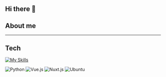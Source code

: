## Hi there 👋

## About me
---
## Tech
[![My Skills](https://skillicons.dev/icons?i=java&theme=dark)](https://skillicons.dev)
<!-- ![image](BadgeURLHere) -->
![Python](https://img.shields.io/badge/Python-FFD43B?style=for-the-badge&logo=python&logoColor=blue)
![Vue.js](https://img.shields.io/badge/Vue%20js-35495E?style=for-the-badge&logo=vuedotjs&logoColor=4FC08D)
![Nuxt.js](https://img.shields.io/badge/nuxt%20js-00C58E?style=for-the-badge&logo=nuxtdotjs&logoColor=white)
![Ubuntu](https://img.shields.io/badge/Ubuntu-E95420?style=for-the-badge&logo=ubuntu&logoColor=white)


